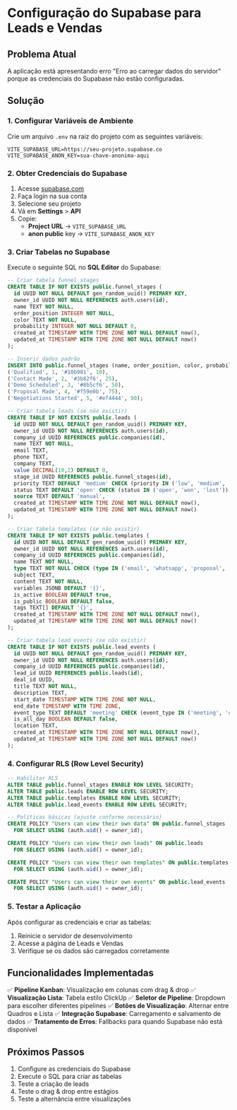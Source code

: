 # Configuração do Supabase para Leads e Vendas

## Problema Atual
A aplicação está apresentando erro "Erro ao carregar dados do servidor" porque as credenciais do Supabase não estão configuradas.

## Solução

### 1. Configurar Variáveis de Ambiente

Crie um arquivo `.env` na raiz do projeto com as seguintes variáveis:

```env
VITE_SUPABASE_URL=https://seu-projeto.supabase.co
VITE_SUPABASE_ANON_KEY=sua-chave-anonima-aqui
```

### 2. Obter Credenciais do Supabase

1. Acesse [supabase.com](https://supabase.com)
2. Faça login na sua conta
3. Selecione seu projeto
4. Vá em **Settings** > **API**
5. Copie:
   - **Project URL** → `VITE_SUPABASE_URL`
   - **anon public** key → `VITE_SUPABASE_ANON_KEY`

### 3. Criar Tabelas no Supabase

Execute o seguinte SQL no **SQL Editor** do Supabase:

```sql
-- Criar tabela funnel_stages
CREATE TABLE IF NOT EXISTS public.funnel_stages (
  id UUID NOT NULL DEFAULT gen_random_uuid() PRIMARY KEY,
  owner_id UUID NOT NULL REFERENCES auth.users(id),
  name TEXT NOT NULL,
  order_position INTEGER NOT NULL,
  color TEXT NOT NULL,
  probability INTEGER NOT NULL DEFAULT 0,
  created_at TIMESTAMP WITH TIME ZONE NOT NULL DEFAULT now(),
  updated_at TIMESTAMP WITH TIME ZONE NOT NULL DEFAULT now()
);

-- Inserir dados padrão
INSERT INTO public.funnel_stages (name, order_position, color, probability) VALUES
('Qualified', 1, '#10b981', 10),
('Contact Made', 2, '#3b82f6', 25),
('Demo Scheduled', 3, '#8b5cf6', 50),
('Proposal Made', 4, '#f59e0b', 75),
('Negotiations Started', 5, '#ef4444', 90);

-- Criar tabela leads (se não existir)
CREATE TABLE IF NOT EXISTS public.leads (
  id UUID NOT NULL DEFAULT gen_random_uuid() PRIMARY KEY,
  owner_id UUID NOT NULL REFERENCES auth.users(id),
  company_id UUID REFERENCES public.companies(id),
  name TEXT NOT NULL,
  email TEXT,
  phone TEXT,
  company TEXT,
  value DECIMAL(10,2) DEFAULT 0,
  stage_id UUID REFERENCES public.funnel_stages(id),
  priority TEXT DEFAULT 'medium' CHECK (priority IN ('low', 'medium', 'high', 'urgent')),
  status TEXT DEFAULT 'open' CHECK (status IN ('open', 'won', 'lost')),
  source TEXT DEFAULT 'manual',
  created_at TIMESTAMP WITH TIME ZONE NOT NULL DEFAULT now(),
  updated_at TIMESTAMP WITH TIME ZONE NOT NULL DEFAULT now()
);

-- Criar tabela templates (se não existir)
CREATE TABLE IF NOT EXISTS public.templates (
  id UUID NOT NULL DEFAULT gen_random_uuid() PRIMARY KEY,
  owner_id UUID NOT NULL REFERENCES auth.users(id),
  company_id UUID REFERENCES public.companies(id),
  name TEXT NOT NULL,
  type TEXT NOT NULL CHECK (type IN ('email', 'whatsapp', 'proposal', 'contract', 'presentation')),
  subject TEXT,
  content TEXT NOT NULL,
  variables JSONB DEFAULT '{}',
  is_active BOOLEAN DEFAULT true,
  is_public BOOLEAN DEFAULT false,
  tags TEXT[] DEFAULT '{}',
  created_at TIMESTAMP WITH TIME ZONE NOT NULL DEFAULT now(),
  updated_at TIMESTAMP WITH TIME ZONE NOT NULL DEFAULT now()
);

-- Criar tabela lead_events (se não existir)
CREATE TABLE IF NOT EXISTS public.lead_events (
  id UUID NOT NULL DEFAULT gen_random_uuid() PRIMARY KEY,
  owner_id UUID NOT NULL REFERENCES auth.users(id),
  company_id UUID REFERENCES public.companies(id),
  lead_id UUID REFERENCES public.leads(id),
  deal_id UUID,
  title TEXT NOT NULL,
  description TEXT,
  start_date TIMESTAMP WITH TIME ZONE NOT NULL,
  end_date TIMESTAMP WITH TIME ZONE,
  event_type TEXT DEFAULT 'meeting' CHECK (event_type IN ('meeting', 'call', 'email', 'task', 'deadline')),
  is_all_day BOOLEAN DEFAULT false,
  location TEXT,
  created_at TIMESTAMP WITH TIME ZONE NOT NULL DEFAULT now(),
  updated_at TIMESTAMP WITH TIME ZONE NOT NULL DEFAULT now()
);
```

### 4. Configurar RLS (Row Level Security)

```sql
-- Habilitar RLS
ALTER TABLE public.funnel_stages ENABLE ROW LEVEL SECURITY;
ALTER TABLE public.leads ENABLE ROW LEVEL SECURITY;
ALTER TABLE public.templates ENABLE ROW LEVEL SECURITY;
ALTER TABLE public.lead_events ENABLE ROW LEVEL SECURITY;

-- Políticas básicas (ajuste conforme necessário)
CREATE POLICY "Users can view their own data" ON public.funnel_stages
  FOR SELECT USING (auth.uid() = owner_id);

CREATE POLICY "Users can view their own leads" ON public.leads
  FOR SELECT USING (auth.uid() = owner_id);

CREATE POLICY "Users can view their own templates" ON public.templates
  FOR SELECT USING (auth.uid() = owner_id);

CREATE POLICY "Users can view their own events" ON public.lead_events
  FOR SELECT USING (auth.uid() = owner_id);
```

### 5. Testar a Aplicação

Após configurar as credenciais e criar as tabelas:

1. Reinicie o servidor de desenvolvimento
2. Acesse a página de Leads e Vendas
3. Verifique se os dados são carregados corretamente

## Funcionalidades Implementadas

✅ **Pipeline Kanban**: Visualização em colunas com drag & drop
✅ **Visualização Lista**: Tabela estilo ClickUp
✅ **Seletor de Pipeline**: Dropdown para escolher diferentes pipelines
✅ **Botões de Visualização**: Alternar entre Quadros e Lista
✅ **Integração Supabase**: Carregamento e salvamento de dados
✅ **Tratamento de Erros**: Fallbacks para quando Supabase não está disponível

## Próximos Passos

1. Configure as credenciais do Supabase
2. Execute o SQL para criar as tabelas
3. Teste a criação de leads
4. Teste o drag & drop entre estágios
5. Teste a alternância entre visualizações
